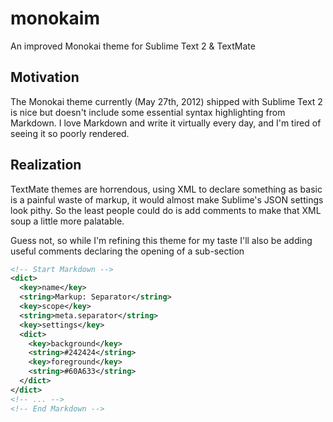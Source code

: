 monokaim
========

An improved Monokai theme for Sublime Text 2 & TextMate

## Motivation
The Monokai theme currently (May 27th, 2012) shipped with Sublime Text 2 is nice but doesn't include some essential syntax highlighting from Markdown. I love Markdown and write it virtually every day, and I'm tired of seeing it so poorly rendered.

## Realization
TextMate themes are horrendous, using XML to declare something as basic is a painful waste of markup, it would almost make Sublime's JSON settings look pithy. So the least people could do is add comments to make that XML soup a little more palatable.

Guess not, so while I'm refining this theme for my taste I'll also be adding useful comments declaring the opening of a sub-section

```xml
<!-- Start Markdown -->
<dict>
  <key>name</key>
  <string>Markup: Separator</string>
  <key>scope</key>
  <string>meta.separator</string>
  <key>settings</key>
  <dict>
    <key>background</key>
    <string>#242424</string>
    <key>foreground</key>
    <string>#60A633</string>
  </dict>
</dict>
<!-- ... -->
<!-- End Markdown -->
```